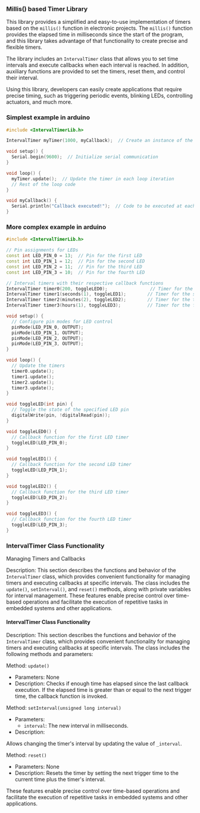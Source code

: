 ### Millis() based Timer Library

This library provides a simplified and easy-to-use implementation of timers based on the `millis()` function in electronic projects. The `millis()` function provides the elapsed time in milliseconds since the start of the program, and this library takes advantage of that functionality to create precise and flexible timers.

The library includes an `IntervalTimer` class that allows you to set time intervals and execute callbacks when each interval is reached. In addition, auxiliary functions are provided to set the timers, reset them, and control their interval.

Using this library, developers can easily create applications that require precise timing, such as triggering periodic events, blinking LEDs, controlling actuators, and much more.

### Simplest example in arduino

```cpp
#include <IntervalTimerLib.h>

IntervalTimer myTimer(1000, myCallback);  // Create an instance of the IntervalTimer class with an interval of 1000 ms

void setup() {
  Serial.begin(9600);  // Initialize serial communication
}

void loop() {
  myTimer.update();  // Update the timer in each loop iteration
  // Rest of the loop code
}

void myCallback() {
  Serial.println("Callback executed!");  // Code to be executed at each interval
}

```
### More complex example in arduino

```cpp
#include <IntervalTimerLib.h>

// Pin assignments for LEDs
const int LED_PIN_0 = 13;  // Pin for the first LED
const int LED_PIN_1 = 12;  // Pin for the second LED
const int LED_PIN_2 = 11;  // Pin for the third LED
const int LED_PIN_3 = 10;  // Pin for the fourth LED

// Interval timers with their respective callback functions
IntervalTimer timer0(200, toggleLED0);                // Timer for the first LED with a 200ms interval
IntervalTimer timer1(seconds(1), toggleLED1);        // Timer for the second LED with a 1s interval
IntervalTimer timer2(minutes(2), toggleLED2);        // Timer for the third LED with a 2 minute interval
IntervalTimer timer3(hours(1), toggleLED3);          // Timer for the fourth LED with a 1 hour interval

void setup() {
  // Configure pin modes for LED control
  pinMode(LED_PIN_0, OUTPUT);
  pinMode(LED_PIN_1, OUTPUT);
  pinMode(LED_PIN_2, OUTPUT);
  pinMode(LED_PIN_3, OUTPUT);
}

void loop() {
  // Update the timers
  timer0.update();
  timer1.update();
  timer2.update();
  timer3.update();
}

void toggleLED(int pin) {
  // Toggle the state of the specified LED pin
  digitalWrite(pin, !digitalRead(pin));
}

void toggleLED0() {
  // Callback function for the first LED timer
  toggleLED(LED_PIN_0);
}

void toggleLED1() {
  // Callback function for the second LED timer
  toggleLED(LED_PIN_1);
}

void toggleLED2() {
  // Callback function for the third LED timer
  toggleLED(LED_PIN_2);
}

void toggleLED3() {
  // Callback function for the fourth LED timer
  toggleLED(LED_PIN_3);
}
```

### IntervalTimer Class Functionality

Managing Timers and Callbacks

Description: This section describes the functions and behavior of the `IntervalTimer` class, which provides convenient functionality for managing timers and executing callbacks at specific intervals. The class includes the `update()`, `setInterval()`, and `reset()` methods, along with private variables for interval management. These features enable precise control over time-based operations and facilitate the execution of repetitive tasks in embedded systems and other applications.

#### IntervalTimer Class Functionality

Description: This section describes the functions and behavior of the `IntervalTimer` class, which provides convenient functionality for managing timers and executing callbacks at specific intervals. The class includes the following methods and parameters:

Method: `update()`
- Parameters: None
- Description: Checks if enough time has elapsed since the last callback execution. If the elapsed time is greater than or equal to the next trigger time, the callback function is invoked.

Method: `setInterval(unsigned long interval)`
- Parameters:
  - `interval`: The new interval in milliseconds.
- Description:

 Allows changing the timer's interval by updating the value of `_interval`.

Method: `reset()`
- Parameters: None
- Description: Resets the timer by setting the next trigger time to the current time plus the timer's interval.

These features enable precise control over time-based operations and facilitate the execution of repetitive tasks in embedded systems and other applications.
